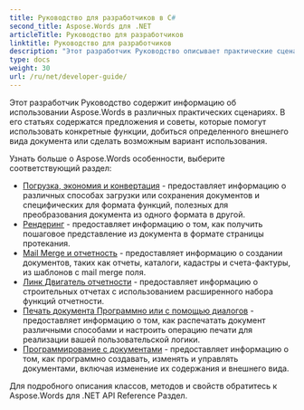 ```yaml
---
title: Руководство для разработчиков в C#
second_title: Aspose.Words для .NET
articleTitle: Руководство для разработчиков
linktitle: Руководство для разработчиков
description: "Этот разработчик Руководство описывает практические сценарии и советы, которые помогут вам использовать конкретные Aspose.Words для .NET особенности, достичь определенного вида документа или сделать возможным вариант использования."
type: docs
weight: 30
url: /ru/net/developer-guide/
---
```


Этот разработчик Руководство содержит информацию об использовании Aspose.Words в различных практических сценариях. В его статьях содержатся предложения и советы, которые помогут использовать конкретные функции, добиться определенного внешнего вида документа или сделать возможным вариант использования.

Узнать больше о Aspose.Words особенности, выберите соответствующий раздел:

- [Погрузка, экономия и конвертация](/words/ru/net/loading-saving-and-converting/) - предоставляет информацию о различных способах загрузки или сохранения документов и специфических для формата функций, полезных для преобразования документа из одного формата в другой.
- [Рендеринг](/words/ru/net/rendering/) - предоставляет информацию о том, как получить пошаговое представление из документа в формате страницы протекания.
- [Mail Merge и отчетность](/words/net/mail-merge-and-reporting/) - предоставляет информацию о создании документов, таких как отчеты, каталоги, кадастры и счета-фактуры, из шаблонов с mail merge поля.
- [Линк Двигатель отчетности](/words/net/linq-reporting-engine/) - предоставляет информацию о строительных отчетах с использованием расширенного набора функций отчетности.
- [Печать документа Программно или с помощью диалогов](/words/ru/net/print-a-document-programmatically-or-using-dialogs/) - предоставляет информацию о том, как распечатать документ различными способами и настроить операцию печати для реализации вашей пользовательской логики.
- [Программирование с документами](/words/ru/net/programming-with-documents/) - предоставляет информацию о том, как программно создавать, изменять и управлять документами, включая изменение их содержания и внешнего вида.

Для подробного описания классов, методов и свойств обратитесь к Aspose.Words для .NET API Reference Раздел.
